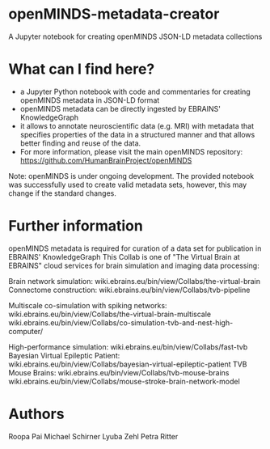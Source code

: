 # openMINDS-metadata-creator
A Jupyter notebook for creating openMINDS JSON-LD metadata collections

# What can I find here?
* a Jupyter Python notebook with code and commentaries for creating openMINDS metadata in JSON-LD format
* openMINDS metadata can be directly ingested by EBRAINS' KnowledgeGraph
* it allows to annotate neuroscientific data (e.g. MRI) with metadata that specifies properties of the data in a structured manner and that allows better finding and reuse of the data.
* For more information, please visit the main openMINDS repository: https://github.com/HumanBrainProject/openMINDS

Note: openMINDS is under ongoing development. The provided notebook was successfully used to create valid metadata sets, however, this may change if the standard changes.

# Further information
openMINDS metadata is required for curation of a data set for publication in EBRAINS' KnowledgeGraph
This Collab is one of "The Virtual Brain at EBRAINS" cloud services for brain simulation and imaging data processing:

Brain network simulation:
wiki.ebrains.eu/bin/view/Collabs/the-virtual-brain
Connectome construction:
wiki.ebrains.eu/bin/view/Collabs/tvb-pipeline

Multiscale co-simulation with spiking networks: 
wiki.ebrains.eu/bin/view/Collabs/the-virtual-brain-multiscale
wiki.ebrains.eu/bin/view/Collabs/co-simulation-tvb-and-nest-high-computer/

High-performance simulation: 
wiki.ebrains.eu/bin/view/Collabs/fast-tvb
Bayesian Virtual Epileptic Patient:
wiki.ebrains.eu/bin/view/Collabs/bayesian-virtual-epileptic-patient
TVB Mouse Brains:
wiki.ebrains.eu/bin/view/Collabs/tvb-mouse-brains
wiki.ebrains.eu/bin/view/Collabs/mouse-stroke-brain-network-model

# Authors
Roopa Pai
Michael Schirner
Lyuba Zehl
Petra Ritter
